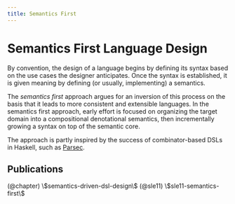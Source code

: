 ```yaml
---
title: Semantics First
---
```


# Semantics First Language Design

By convention, the design of a language begins by defining its syntax based on
the use cases the designer anticipates. Once the syntax is established, it is
given meaning by defining (or usually, implementing) a semantics.

The *semantics first* approach argues for an inversion of this process on the
basis that it leads to more consistent and extensible languages. In the
semantics first approach, early effort is focused on organizing the target
domain into a compositional denotational semantics, then incrementally growing
a syntax on top of the semantic core.

The approach is partly inspired by the success of combinator-based DSLs in
Haskell, such as [Parsec](http://www.haskell.org/haskellwiki/Parsec).


## Publications
  
<div class="ref-list">
(@chapter) \$semantics-driven-dsl-design\$
(@sle11) \$sle11-semantics-first\$
</div>
